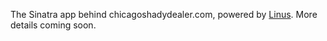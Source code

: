 The Sinatra app behind chicagoshadydealer.com, powered by [Linus](http://github.com/pygatea/linus). More details coming soon.
 
